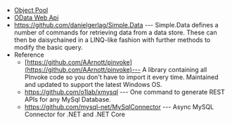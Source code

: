* [Object Pool](https://github.com/maskx/TAEA/blob/master/Libs/Object%20Pool.md)
* [OData Web Api](https://github.com/maskx/OData)
* https://github.com/danielgerlag/Simple.Data --- Simple.Data defines a number of commands for retrieving data from a data store. These can then be daisychained in a LINQ-like fashion with further methods to modify the basic query. 
* Reference
  * [https://github.com/AArnott/pinvoke](https://github.com/AArnott/pinvoke)--- A library containing all PInvoke code so you don't have to import it every time. Maintained and updated to support the latest Windows OS.
  * https://github.com/o1lab/xmysql --- One command to generate REST APIs for any MySql Database.
  * https://github.com/mysql-net/MySqlConnector --- Async MySQL Connector for .NET and .NET Core 
